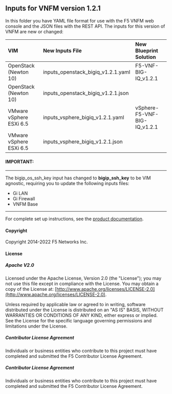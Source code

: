 ## Inputs for VNFM version 1.2.1

In this folder you have YAML file format for use with the F5 VNFM web console and the JSON files with the REST API. The inputs for this version of VNFM are new or changed: 

| VIM                       | New Inputs File                              | New Blueprint Solution         |
| :-------------------------| :--------------------------------------------| :------------------------------| 
| OpenStack (Newton 10)     | inputs_openstack_bigiq_v1.2.1.yaml           | F5-VNF-BIG-IQ_v1.2.1           |
| OpenStack (Newton 10)     | inputs_openstack_bigiq_v1.2.1.json           |                                |
| VMware vSphere ESXi 6.5   | inputs_vsphere_bigiq_v1.2.1.yaml             | vSphere-F5-VNF-BIG-IQ_v1.2.1   |
| VMware vSphere ESXi 6.5   | inputs_vsphere_bigiq_v1.2.1.json             |                                |
 

<!--- CGNAT capabilities - enable CGNAT using pre-provisioned LSN pools, a CGNAT-enabled AS3 declaration, and a Gi LAN or Gi Firewall blueprint solution defined with new CGNAT-specific inputs. --->

#### IMPORTANT:
-----------------
The bigip_os_ssh_key input has changed to **bigip_ssh_key** to be VIM agnostic, requiring you to update the following inputs files:

- Gi LAN
- Gi Firewall
- VNFM Base

----------------

For complete set up instructions, see the [product documentation](https://clouddocs.f5.com/cloud/nfv/latest/setup.html#set-up-your-vim).

#### Copyright
Copyright 2014-2022 F5 Networks Inc.

#### License

##### Apache V2.0 
Licensed under the Apache License, Version 2.0 (the "License"); you may not use this file except in compliance with the License. You may obtain a copy of the License at: [http://www.apache.org/licenses/LICENSE-2.0](http://www.apache.org/licenses/LICENSE-2.0).

Unless required by applicable law or agreed to in writing, software distributed under the License is distributed on an "AS IS" BASIS, WITHOUT WARRANTIES OR CONDITIONS OF ANY KIND, either express or implied. See the License for the specific language governing permissions and limitations under the License.

##### Contributor License Agreement
Individuals or business entities who contribute to this project must have completed and submitted the F5 Contributor License Agreement.
##### Contributor License Agreement
Individuals or business entities who contribute to this project must have completed and submitted the F5 Contributor License Agreement.

